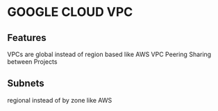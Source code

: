 # GOOGLE CLOUD VPC

## Features
VPCs are global instead of region based like AWS
VPC Peering
Sharing between Projects

## Subnets
regional instead of by zone like AWS
